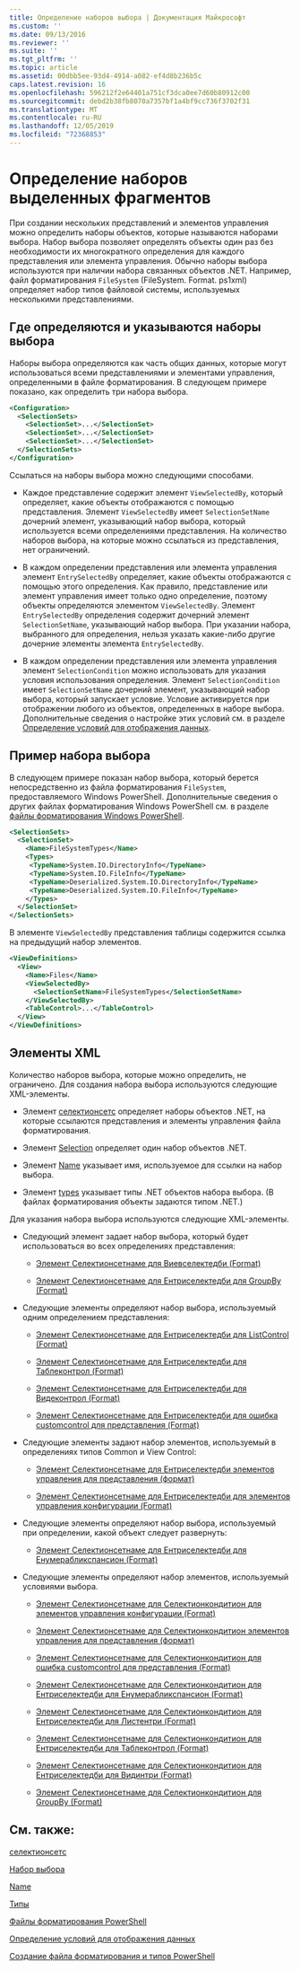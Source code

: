 ```yaml
---
title: Определение наборов выбора | Документация Майкрософт
ms.custom: ''
ms.date: 09/13/2016
ms.reviewer: ''
ms.suite: ''
ms.tgt_pltfrm: ''
ms.topic: article
ms.assetid: 00dbb5ee-93d4-4914-a082-ef4d8b236b5c
caps.latest.revision: 16
ms.openlocfilehash: 596212f2e64401a751cf3dca0ee7d60b80912c00
ms.sourcegitcommit: debd2b38fb8070a7357bf1a4bf9cc736f3702f31
ms.translationtype: MT
ms.contentlocale: ru-RU
ms.lasthandoff: 12/05/2019
ms.locfileid: "72368853"
---
```

# <a name="defining-selection-sets"></a>Определение наборов выделенных фрагментов

При создании нескольких представлений и элементов управления можно определить наборы объектов, которые называются наборами выбора. Набор выбора позволяет определять объекты один раз без необходимости их многократного определения для каждого представления или элемента управления. Обычно наборы выбора используются при наличии набора связанных объектов .NET. Например, файл форматирования `FileSystem` (FileSystem. Format. ps1xml) определяет набор типов файловой системы, используемых несколькими представлениями.

## <a name="where-selection-sets-are-defined-and-referenced"></a>Где определяются и указываются наборы выбора

Наборы выбора определяются как часть общих данных, которые могут использоваться всеми представлениями и элементами управления, определенными в файле форматирования. В следующем примере показано, как определить три набора выбора.

```xml
<Configuration>
  <SelectionSets>
    <SelectionSet>...</SelectionSet>
    <SelectionSet>...</SelectionSet>
    <SelectionSet>...</SelectionSet>
  </SelectionSets>
</Configuration>
```

Ссылаться на наборы выбора можно следующими способами.

- Каждое представление содержит элемент `ViewSelectedBy`, который определяет, какие объекты отображаются с помощью представления. Элемент `ViewSelectedBy` имеет `SelectionSetName` дочерний элемент, указывающий набор выбора, который используется всеми определениями представления. На количество наборов выбора, на которые можно ссылаться из представления, нет ограничений.

- В каждом определении представления или элемента управления элемент `EntrySelectedBy` определяет, какие объекты отображаются с помощью этого определения. Как правило, представление или элемент управления имеет только одно определение, поэтому объекты определяются элементом `ViewSelectedBy`. Элемент `EntrySelectedBy` определения содержит дочерний элемент `SelectionSetName`, указывающий набор выбора. При указании набора, выбранного для определения, нельзя указать какие-либо другие дочерние элементы элемента `EntrySelectedBy`.

- В каждом определении представления или элемента управления элемент `SelectionCondition` можно использовать для указания условия использования определения. Элемент `SelectionCondition` имеет `SelectionSetName` дочерний элемент, указывающий набор выбора, который запускает условие. Условие активируется при отображении любого из объектов, определенных в наборе выбора. Дополнительные сведения о настройке этих условий см. в разделе [Определение условий для отображения данных](./defining-conditions-for-displaying-data.md).

## <a name="selection-set-example"></a>Пример набора выбора

В следующем примере показан набор выбора, который берется непосредственно из файла форматирования `FileSystem`, предоставляемого Windows PowerShell. Дополнительные сведения о других файлах форматирования Windows PowerShell см. в разделе [файлы форматирования Windows PowerShell](./powershell-formatting-files.md).

```xml
<SelectionSets>
  <SelectionSet>
    <Name>FileSystemTypes</Name>
    <Types>
     <TypeName>System.IO.DirectoryInfo</TypeName>
     <TypeName>System.IO.FileInfo</TypeName>
     <TypeName>Deserialized.System.IO.DirectoryInfo</TypeName>
     <TypeName>Deserialized.System.IO.FileInfo</TypeName>
    </Types>
  </SelectionSet>
</SelectionSets>
```

В элементе `ViewSelectedBy` представления таблицы содержится ссылка на предыдущий набор элементов.

```xml
<ViewDefinitions>
  <View>
    <Name>Files</Name>
    <ViewSelectedBy>
      <SelectionSetName>FileSystemTypes</SelectionSetName>
    </ViewSelectedBy>
    <TableControl>...</TableControl>
  </View>
</ViewDefinitions>

```

## <a name="xml-elements"></a>Элементы XML

 Количество наборов выбора, которые можно определить, не ограничено. Для создания набора выбора используются следующие XML-элементы.

- Элемент [селектионсетс](./selectionsets-element-format.md) определяет наборы объектов .NET, на которые ссылаются представления и элементы управления файла форматирования.

- Элемент [Selection](./selectionset-element-format.md) определяет один набор объектов .NET.

- Элемент [Name](./name-element-for-selectionset-format.md) указывает имя, используемое для ссылки на набор выбора.

- Элемент [types](./types-element-for-selectionset-format.md) указывает типы .NET объектов набора выбора. (В файлах форматирования объекты задаются типом .NET.)

 Для указания набора выбора используются следующие XML-элементы.

- Следующий элемент задает набор выбора, который будет использоваться во всех определениях представления:

    - [Элемент Селектионсетнаме для Виевселектедби (Format)](./selectionsetname-element-for-viewselectedby-format.md)

    - [Элемент Селектионсетнаме для Ентриселектедби для GroupBy (Format)](./selectionsetname-element-for-entryselectedby-for-groupby-format.md)

- Следующие элементы определяют набор выбора, используемый одним определением представления:

    - [Элемент Селектионсетнаме для Ентриселектедби для ListControl (Format)](./selectionsetname-element-for-entryselectedby-for-listcontrol-format.md)

    - [Элемент Селектионсетнаме для Ентриселектедби для Таблеконтрол (Format)](./selectionsetname-element-for-entryselectedby-for-tablecontrol-format.md)

    - [Элемент Селектионсетнаме для Ентриселектедби для Видеконтрол (Format)](./selectionsetname-element-for-entryselectedby-for-widecontrol-format.md)

    - [Элемент Селектионсетнаме для Ентриселектедби для ошибка customcontrol для представления (Format)](./selectionsetname-element-for-entryselectedby-for-customcontrol-for-view-format.md)

- Следующие элементы задают набор элементов, используемый в определениях типов Common и View Control:

    - [Элемент Селектионсетнаме для Ентриселектедби элементов управления для представления (формат)](./selectionsetname-element-for-entryselectedby-for-controls-for-view-format.md)

    - [Элемент Селектионсетнаме для Ентриселектедби для элементов управления конфигурации (Format)](./selectionsetname-element-for-entryselectedby-for-controls-for-configuration-format.md)

- Следующие элементы определяют набор выбора, используемый при определении, какой объект следует развернуть:

    - [Элемент Селектионсетнаме для Ентриселектедби для Енумерабликспансион (Format)](./selectionsetname-element-for-entryselectedby-for-enumerableexpansion-format.md)

- Следующие элементы определяют набор элементов, используемый условиями выбора.

    - [Элемент Селектионсетнаме для Селектионкондитион для элементов управления конфигурации (Format)](./selectionsetname-element-for-selectioncondition-for-controls-for-configuration-format.md)

    - [Элемент Селектионсетнаме для Селектионкондитион элементов управления для представления (формат)](./selectionsetname-element-for-selectioncondition-for-controls-for-view-format.md)

    - [Элемент Селектионсетнаме для Селектионкондитион для ошибка customcontrol для представления (Format)](./selectionsetname-element-for-selectioncondition-for-customcontrol-for-view-format.md)

    - [Элемент Селектионсетнаме для Селектионкондитион для Ентриселектедби для Енумерабликспансион (Format)](./selectionsetname-element-for-selectioncondition-for-entryselectedby-for-enumerableexpansion-format.md)

    - [Элемент Селектионсетнаме для Селектионкондитион для Ентриселектедби для Листентри (Format)](./selectionsetname-element-for-selectioncondition-for-entryselectedby-for-listentry-format.md)

    - [Элемент Селектионсетнаме для Селектионкондитион для Ентриселектедби для Таблеконтрол (Format)](./selectionsetname-element-for-selectioncondition-for-entryselectedby-for-tablecontrol-format.md)

    - [Элемент Селектионсетнаме для Селектионкондитион для Ентриселектедби для Видинтри (Format)](./selectionsetname-element-for-selectioncondition-for-entryselectedby-for-wideentry-format.md)

    - [Элемент Селектионсетнаме для Селектионкондитион для GroupBy (Format)](./selectionsetname-element-for-selectioncondition-for-groupby-format.md)

## <a name="see-also"></a>См. также:

[селектионсетс](./selectionsets-element-format.md)

[Набор выбора](./selectionset-element-format.md)

[Name](./name-element-for-selectionset-format.md)

[Типы](./types-element-for-selectionset-format.md)

[Файлы форматирования PowerShell](./powershell-formatting-files.md)

[Определение условий для отображения данных](./defining-conditions-for-displaying-data.md)

[Создание файла форматирования и типов PowerShell](./writing-a-powershell-formatting-file.md)
